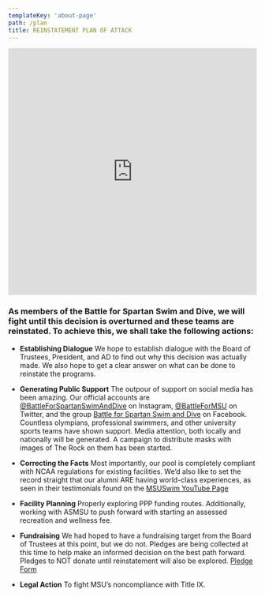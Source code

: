 ```yaml
---
templateKey: 'about-page'
path: /plan
title: REINSTATEMENT PLAN OF ATTACK
---
```

 
<iframe src="https://docs.google.com/presentation/d/e/2PACX-1vSyVvGczELipPfPv51eO97vQThJMxT_qBf9fR1rfFqaTRY77oEuK0a4lqYxWjMUcUykIOBuVGOWKtNt/embed?start=false&loop=false&delayms=10000" frameborder="0" width='100%' height='500' allowfullscreen="true" mozallowfullscreen="true" webkitallowfullscreen="true"></iframe>

### As members of the Battle for Spartan Swim and Dive, we will fight until this decision is overturned and these teams are reinstated. To achieve this, we shall take the following actions:

- **Establishing Dialogue** We hope to establish dialogue with the Board of Trustees, President, and AD to find out why this decision was actually made. We also hope to get a clear answer on what can be done to reinstate the programs.

- **Generating Public Support** The outpour of support on social media has been amazing. Our official accounts are [@BattleForSpartanSwimAndDive](https://www.instagram.com/battleforspartanswimanddive/) on Instagram, [@BattleForMSU](https://twitter.com/battleformsu) on Twitter, and the group [Battle for Spartan Swim and Dive](https://www.facebook.com/groups/791545761418249) on Facebook. Countless olympians, professional swimmers, and other university sports teams have shown support. Media attention, both locally and nationally will be generated. A campaign to distribute masks with images of The Rock on them has been started.

- **Correcting the Facts** Most importantly, our pool is completely compliant with NCAA regulations for existing facilities. We’d also like to set the record straight that our alumni ARE having world-class experiences, as seen in their testimonials found on the [MSUSwim YouTube Page](https://www.youtube.com/user/MSUswim/videos)

- **Facility Planning** Properly exploring PPP funding routes. Additionally, working with ASMSU to push forward with starting an assessed recreation and wellness fee.

- **Fundraising** We had hoped to have a fundraising target from the Board of Trustees at this point, but we do not. Pledges are being collected at this time to help make an informed decision on the best path forward. Pledges to NOT donate until reinstatement will also be explored. [Pledge Form](https://battleforspartanswimanddive.com/pledge)

- **Legal Action** To fight MSU’s noncompliance with Title IX.
